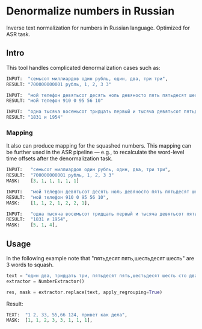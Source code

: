# Denormalize numbers in Russian

Inverse text normalization for numbers in Russian language. Optimized for ASR task.

## Intro

This tool handles complicated denormalization cases such as:

```python
INPUT:  "семьсот миллиардов один рубль, один, два, три три",
RESULT: "700000000001 рубль, 1, 2, 3 3"
```

```python
INPUT:  "мой телефон девятьсот десять ноль девяносто пять пятьдесят шесть десять",
RESULT: "мой телефон 910 0 95 56 10"
```

```python
INPUT:  "одна тысяча восемьсот тридцать первый и тысяча девятьсот пятьдесят четвертый",
RESULT: "1831 и 1954"
```

### Mapping

It also can produce mapping for the squashed numbers. This mapping can be further used in the ASR pipeline — e.g., to recalculate the word-level time offsets after the denormalization task.

```python
INPUT:   "семьсот миллиардов один рубль, один, два, три три",
RESULT:  "700000000001 рубль, 1, 2, 3 3"
MASK:    [3, 1, 1, 1, 1, 1]
```

```python
INPUT:   "мой телефон девятьсот десять ноль девяносто пять пятьдесят шесть десять",
RESULT:  "мой телефон 910 0 95 56 10",
MASK:    [1, 1, 2, 1, 2, 2, 1],
```

```python
INPUT:   "одна тысяча восемьсот тридцать первый и тысяча девятьсот пятьдесят четвертый",
RESULT:  "1831 и 1954",
MASK:    [5, 1, 4],
```

## Usage

In the following example note that "пятьдесят пять,шестьдесят шесть" are 3 words to squash.

```python
text = "один два, тридцать три, пятьдесят пять,шестьдесят шесть сто двадцать четыре, привет как дела"
extractor = NumberExtractor()

res, mask = extractor.replace(text, apply_regrouping=True)
```

Result:

```python
TEXT:  "1 2, 33, 55,66 124, привет как дела",
MASK:  [1, 1, 2, 3, 3, 1, 1, 1],
```
